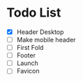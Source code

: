 # Todo List

- [x] Header Desktop
- [ ] Make mobile header
- [ ] First Fold
- [ ] Footer
- [ ] Launch
- [ ] Favicon

<!-- https://www.facebook.com/rollen.fernandes -->
<!-- https://www.instagram.com/rollen_fernandes/ -->
<!-- https://www.youtube.com/@rollenplays -->